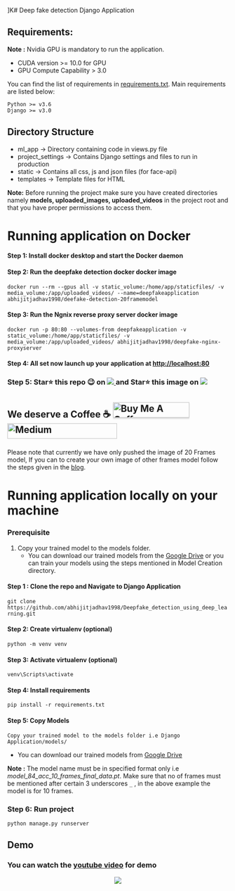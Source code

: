 ]K# Deep fake detection Django Application
## Requirements:

**Note :** Nvidia GPU is mandatory to run the application.
- CUDA version >= 10.0 for GPU
- GPU Compute Capability > 3.0 


You can find the list of requirements in [requirements.txt](https://github.com/abhijitjadhav1998/Deepfake_detection_using_deep_learning/blob/master/Django%20Application/requirements.txt). Main requirements are listed below:

```
Python >= v3.6
Django >= v3.0
```

## Directory Structure

- ml_app -> Directory containing code in views.py file
- project_settings -> Contains Django settings and files to run in production
- static -> Contains all css, js and json files (for face-api)
- templates -> Template files for HTML

<b>Note:</b> Before running the project make sure you have created directories namely <strong>models, uploaded_images, uploaded_videos</strong> in the project root and that you have proper permissions to access them.
# Running application on Docker
#### Step 1: Install docker desktop and start the Docker daemon

#### Step 2: Run the deepfake detection docker docker image
```
docker run --rm --gpus all -v static_volume:/home/app/staticfiles/ -v media_volume:/app/uploaded_videos/ --name=deepfakeapplication abhijitjadhav1998/deefake-detection-20framemodel
```
#### Step 3: Run the Ngnix reverse proxy server docker image
```
docker run -p 80:80 --volumes-from deepfakeapplication -v static_volume:/home/app/staticfiles/ -v media_volume:/app/uploaded_videos/ abhijitjadhav1998/deepfake-nginx-proxyserver
```
#### Step 4: All set now launch up your application at [http://localhost:80](http://localhost:80)

### Step 5: Star⭐ this repo 😉 on <a href="https://github.com/abhijitjadhav1998/Deepfake_detection_using_deep_learning" >  <img src="https://img.shields.io/badge/GitHub-100000?style=for-the-badge&logo=github&logoColor=white" /> </a> and   Star⭐ this image on <a href="https://hub.docker.com/r/abhijitjadhav1998/deefake-detection-20framemodel">  <img src="https://img.shields.io/badge/Docker-2CA5E0?style=for-the-badge&logo=docker&logoColor=white" /> </a>

## We deserve a Coffee ☕ <a href="https://www.buymeacoffee.com/abhijitjadhav" target="_blank"><img src="https://www.buymeacoffee.com/assets/img/custom_images/orange_img.png" alt="Buy Me A Coffee" style="height: 35px !important;width: 174px !important;box-shadow: 0px 3px 2px 0px rgba(190, 190, 190, 0.5) !important;-webkit-box-shadow: 0px 3px 2px 0px rgba(190, 190, 190, 0.5) !important;" ></a> <a href="https://github.com/abhijitjadhav1998/Deepfake_detection_using_deep_learning" target="_blank"><img src="https://img.shields.io/badge/UPI-abhijit.jadhav1%40ybl-brightgreen" alt="Medium" style="height: 35px !important;width: 250px !important;"/></a>&nbsp;


Please note that currently we have only pushed the image of 20 Frames model, If you can to create your own image of other frames model follow the steps given in the [blog](https://abhijithjadhav.medium.com/dockerise-deepfake-detection-django-application-using-nvidia-cuda-40cdda3b6d38).

# Running application locally on your machine

### Prerequisite
1. Copy your trained model to the models folder.
   - You can download our trained models from the [Google Drive](https://drive.google.com/drive/folders/1UX8jXUXyEjhLLZ38tcgOwGsZ6XFSLDJ-?usp=sharing) or you can train your models using the steps mentioned in Model Creation directory.

#### Step 1 : Clone the repo and Navigate to Django Application

`git clone https://github.com/abhijitjadhav1998/Deepfake_detection_using_deep_learning.git`

#### Step 2: Create virtualenv (optional)

`python -m venv venv`

#### Step 3: Activate virtualenv (optional)

`venv\Scripts\activate`

#### Step 4: Install requirements

`pip install -r requirements.txt`

#### Step 5: Copy Models

`Copy your trained model to the models folder i.e Django Application/models/`

- You can download our trained models from [Google Drive](https://drive.google.com/drive/folders/1UX8jXUXyEjhLLZ38tcgOwGsZ6XFSLDJ-?usp=sharing)

**Note :** The model name must be in specified format only i.e *model_84_acc_10_frames_final_data.pt*. Make sure that no of frames must be mentioned after certain 3 underscores `_` , in the above example the model is for 10 frames.


### Step 6: Run project

`python manage.py runserver`

## Demo 
### You can watch the [youtube video](https://www.youtube.com/watch?v=_q16aJTXVRE&t=823s) for demo
<p align="center">
  <img src="https://github.com/abhijitjadhav1998/Deepfake_detection_using_deep_learning/blob/master/github_assets/fakegif.gif" />
</p>  

